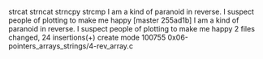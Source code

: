 strcat
 strncat 
strncpy
strcmp
I am a kind of paranoid in reverse. I suspect people of plotting to make me happy
[master 255ad1b] I am a kind of paranoid in reverse. I suspect people of plotting to make me happy
 2 files changed, 24 insertions(+)
 create mode 100755 0x06-pointers_arrays_strings/4-rev_array.c
